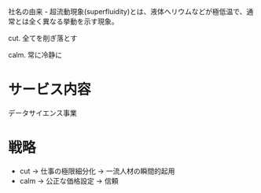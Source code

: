 社名の由来 - 超流動現象(superfluidity)とは、液体ヘリウムなどが極低温で、通常とは全く異なる挙動を示す現象。


cut.
全てを削ぎ落とす

calm.
常に冷静に

# サービス内容

データサイエンス事業

# 戦略

- cut -> 仕事の極限細分化 -> 一流人材の瞬間的起用
- calm -> 公正な価格設定 -> 信頼

